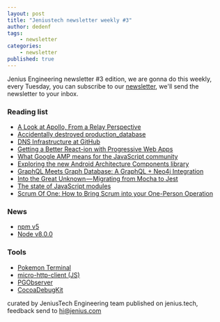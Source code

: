 ```yaml
---
layout: post
title: "Jeniustech newsletter weekly #3"
author: dedenf
tags:
    - newsletter
categories:
    - newsletter
published: true
---
```


Jenius Engineering newsletter #3 edition, we are gonna do this weekly, every Tuesday, you can subscribe to our [newsletter](/newsletter), we'll send the newsletter to your inbox.


<!--break-->

### Reading list
- [A Look at Apollo, From a Relay Perspective](https://open.nytimes.com/a-look-at-apollo-from-a-relay-perspective-d89cf76c263c)
- [Accidentally destroyed production_database](https://np.reddit.com/r/cscareerquestions/comments/6ez8ag/accidentally_destroyed_production_database_on/)
- [DNS Infrastructure at GitHub](https://githubengineering.com/dns-infrastructure-at-github/)
- [Getting a Better React-ion with Progressive Web Apps](http://cloudinary.com/blog/getting_a_better_react_ion_with_progressive_web_apps)
- [What Google AMP means for the JavaScript community](https://molily.de/amp/)
- [Exploring the new Android Architecture Components library](https://medium.com/exploring-android/exploring-the-new-android-architecture-components-c33b15d89c23)
- [GraphQL Meets Graph Database: A GraphQL + Neo4j Integration](https://neo4j.com/blog/graphql-neo4j-graph-database-integration/)
- [Into the Great Unknown — Migrating from Mocha to Jest](https://ebaytech.berlin/into-the-great-unknown-migrating-from-mocha-to-jest-3baced083c7e)
- [The state of JavaScript modules](https://medium.com/webpack/the-state-of-javascript-modules-4636d1774358)
- [Scrum Of One: How to Bring Scrum into your One-Person Operation](https://www.raywenderlich.com/162654/scrum-one-bring-scrum-one-person-operation)


### News
- [npm v5](http://blog.npmjs.org/post/161081169345/v500)
- [Node v8.0.0](https://nodejs.org/en/blog/release/v8.0.0/)


### Tools
- [Pokemon Terminal](https://github.com/LazoCoder/Pokemon-Terminal)
- [micro-http-client (JS)](https://github.com/remerge/micro-http-client)
- [PGObserver](http://zalando.github.io/PGObserver/)  
- [CocoaDebugKit](https://github.com/Patrick-Kladek/CocoaDebugKit)


curated by JeniusTech Engineering team published on jenius.tech,   
feedback send to hi@jenius.com